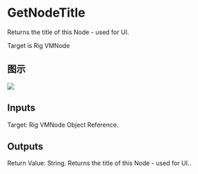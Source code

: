 # GetNodeTitle

Returns the title of this Node - used for UI.

Target is Rig VMNode

## 图示

![]($-20221218-20450769.png)

## Inputs

Target: Rig VMNode Object Reference.  

## Outputs

Return Value: String. Returns the title of this Node - used for UI..

